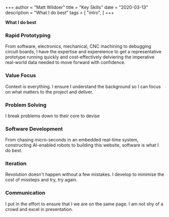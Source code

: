 +++
author = "Matt Wildoer"
title = "Key Skills"
date = "2020-03-13"
description = "What I do best"
tags = [
    "intro",
]
+++

**What I do best**


### Rapid Prototyping
From software, electronics, mechanical, CNC machining to debugging circuit boards, I have the expertise and expereience to get a representative prototype running quickly and cost-effectively delviering the imperative real-world data needed to move forward with confidence. 

### Value Focus
Context is everything. I ensure I understand the background so I can focus on what matters to the project and deliver. 

### Problem Solving
I break problems down to their core to devise 

### Software Development
From chasing micro-seconds in an embedded real-time system, constructing AI-enabled robots to building this website, software is what I do best.

### Iteration
Revolution doesn't happen without a few mistakes. I develop to minimise the cost of missteps and try, try again.

### Communication
I put in the effort to ensure that I we are on the same page. I am not shy of a crowd and excel in presentation.
